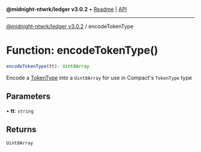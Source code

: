 **@midnight-ntwrk/ledger v3.0.2** • [Readme](../README.md) \| [API](../globals.md)

***

[@midnight-ntwrk/ledger v3.0.2](../README.md) / encodeTokenType

# Function: encodeTokenType()

```ts
encodeTokenType(tt): Uint8Array
```

Encode a [TokenType](../type-aliases/TokenType.md) into a `Uint8Array` for use in Compact's
`TokenType` type

## Parameters

• **tt**: `string`

## Returns

`Uint8Array`
